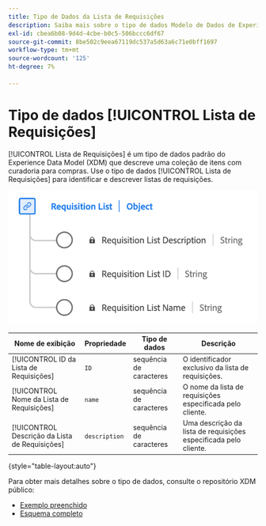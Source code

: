 ```yaml
---
title: Tipo de Dados da Lista de Requisições
description: Saiba mais sobre o tipo de dados Modelo de Dados de Experiência da Lista de Requisições (XDM).
exl-id: cbea6b08-9d4d-4cbe-b0c5-506bccc6df67
source-git-commit: 8be502c9eea67119dc537a5d63a6c71e0bff1697
workflow-type: tm+mt
source-wordcount: '125'
ht-degree: 7%

---
```


# Tipo de dados [!UICONTROL Lista de Requisições]

[!UICONTROL Lista de Requisições] é um tipo de dados padrão do Experience Data Model (XDM) que descreve uma coleção de itens com curadoria para compras. Use o tipo de dados [!UICONTROL Lista de Requisições] para identificar e descrever listas de requisições.

![Um diagrama do tipo de dados [!UICONTROL Lista de Requisições].](../images/data-types/requisition-list.png)

| Nome de exibição | Propriedade | Tipo de dados | Descrição |
|---------------------------|-------------------|-----------|--------------------------------------------------|
| [!UICONTROL ID da Lista de Requisições] | `ID` | sequência de caracteres | O identificador exclusivo da lista de requisições. |
| [!UICONTROL Nome da Lista de Requisições] | `name` | sequência de caracteres | O nome da lista de requisições especificada pelo cliente. |
| [!UICONTROL Descrição da Lista de Requisições] | `description` | sequência de caracteres | Uma descrição da lista de requisições especificada pelo cliente. |

{style="table-layout:auto"}

Para obter mais detalhes sobre o tipo de dados, consulte o repositório XDM público:

* [Exemplo preenchido](https://github.com/adobe/xdm/blob/master/components/datatypes/requisitionlist.example.1.json)
* [Esquema completo](https://github.com/adobe/xdm/blob/master/components/datatypes/requisitionlist.schema.json)
